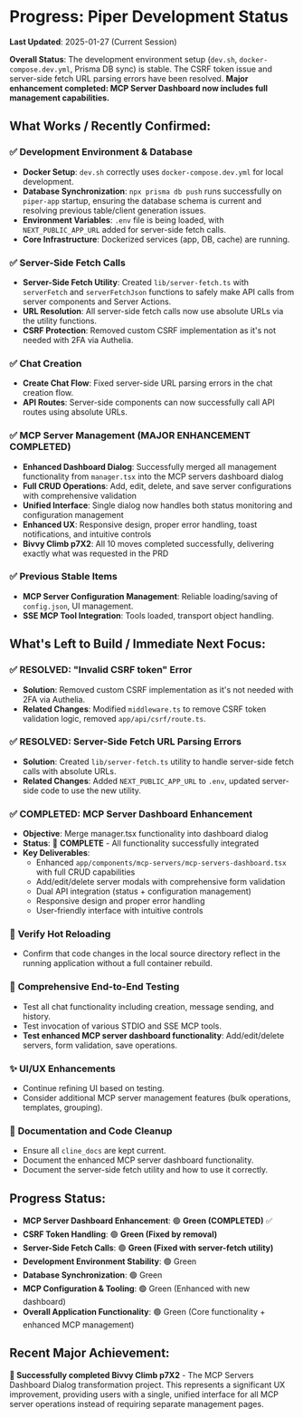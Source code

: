 # Progress: Piper Development Status

**Last Updated**: 2025-01-27 (Current Session)

**Overall Status**: The development environment setup (`dev.sh`, `docker-compose.dev.yml`, Prisma DB sync) is stable. The CSRF token issue and server-side fetch URL parsing errors have been resolved. **Major enhancement completed: MCP Server Dashboard now includes full management capabilities.**

## What Works / Recently Confirmed:

### ✅ **Development Environment & Database**
   - **Docker Setup**: `dev.sh` correctly uses `docker-compose.dev.yml` for local development.
   - **Database Synchronization**: `npx prisma db push` runs successfully on `piper-app` startup, ensuring the database schema is current and resolving previous table/client generation issues.
   - **Environment Variables**: `.env` file is being loaded, with `NEXT_PUBLIC_APP_URL` added for server-side fetch calls.
   - **Core Infrastructure**: Dockerized services (app, DB, cache) are running.

### ✅ **Server-Side Fetch Calls**
   - **Server-Side Fetch Utility**: Created `lib/server-fetch.ts` with `serverFetch` and `serverFetchJson` functions to safely make API calls from server components and Server Actions.
   - **URL Resolution**: All server-side fetch calls now use absolute URLs via the utility functions.
   - **CSRF Protection**: Removed custom CSRF implementation as it's not needed with 2FA via Authelia.

### ✅ **Chat Creation**
   - **Create Chat Flow**: Fixed server-side URL parsing errors in the chat creation flow.
   - **API Routes**: Server-side components can now successfully call API routes using absolute URLs.

### ✅ **MCP Server Management (MAJOR ENHANCEMENT COMPLETED)**
   - **Enhanced Dashboard Dialog**: Successfully merged all management functionality from `manager.tsx` into the MCP servers dashboard dialog
   - **Full CRUD Operations**: Add, edit, delete, and save server configurations with comprehensive validation
   - **Unified Interface**: Single dialog now handles both status monitoring and configuration management
   - **Enhanced UX**: Responsive design, proper error handling, toast notifications, and intuitive controls
   - **Bivvy Climb p7X2**: All 10 moves completed successfully, delivering exactly what was requested in the PRD

### ✅ **Previous Stable Items**
   - **MCP Server Configuration Management**: Reliable loading/saving of `config.json`, UI management.
   - **SSE MCP Tool Integration**: Tools loaded, transport object handling.

## What's Left to Build / Immediate Next Focus:

### ✅ **RESOLVED: "Invalid CSRF token" Error**
   - **Solution**: Removed custom CSRF implementation as it's not needed with 2FA via Authelia.
   - **Related Changes**: Modified `middleware.ts` to remove CSRF token validation logic, removed `app/api/csrf/route.ts`.

### ✅ **RESOLVED: Server-Side Fetch URL Parsing Errors**
   - **Solution**: Created `lib/server-fetch.ts` utility to handle server-side fetch calls with absolute URLs.
   - **Related Changes**: Added `NEXT_PUBLIC_APP_URL` to `.env`, updated server-side code to use the new utility.

### ✅ **COMPLETED: MCP Server Dashboard Enhancement**
   - **Objective**: Merge manager.tsx functionality into dashboard dialog
   - **Status**: 🎉 **COMPLETE** - All functionality successfully integrated
   - **Key Deliverables**:
     - Enhanced `app/components/mcp-servers/mcp-servers-dashboard.tsx` with full CRUD capabilities
     - Add/edit/delete server modals with comprehensive form validation
     - Dual API integration (status + configuration management)
     - Responsive design and proper error handling
     - User-friendly interface with intuitive controls

### 🚧 **Verify Hot Reloading**
   - Confirm that code changes in the local source directory reflect in the running application without a full container rebuild.

### 🧪 **Comprehensive End-to-End Testing**
   - Test all chat functionality including creation, message sending, and history.
   - Test invocation of various STDIO and SSE MCP tools.
   - **Test enhanced MCP server dashboard functionality**: Add/edit/delete servers, form validation, save operations.

### ✨ **UI/UX Enhancements**
   - Continue refining UI based on testing.
   - Consider additional MCP server management features (bulk operations, templates, grouping).

### 📄 **Documentation and Code Cleanup**
   - Ensure all `cline_docs` are kept current.
   - Document the enhanced MCP server dashboard functionality.
   - Document the server-side fetch utility and how to use it correctly.

## Progress Status:
- **MCP Server Dashboard Enhancement**: 🟢 **Green (COMPLETED)** ✅ 
- **CSRF Token Handling**: 🟢 **Green (Fixed by removal)**
- **Server-Side Fetch Calls**: 🟢 **Green (Fixed with server-fetch utility)**
- **Development Environment Stability**: 🟢 Green
- **Database Synchronization**: 🟢 Green
- **MCP Configuration & Tooling**: 🟢 Green (Enhanced with new dashboard)
- **Overall Application Functionality**: 🟢 Green (Core functionality + enhanced MCP management)

## Recent Major Achievement:
**🎉 Successfully completed Bivvy Climb p7X2** - The MCP Servers Dashboard Dialog transformation project. This represents a significant UX improvement, providing users with a single, unified interface for all MCP server operations instead of requiring separate management pages.